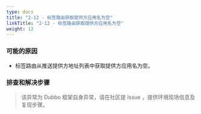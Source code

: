 ```yaml
---
type: docs
title: "2-12 - 标签路由获取提供方应用名为空"
linkTitle: "2-12 - 标签路由获取提供方应用名为空"
weight: 12
---
```


### 可能的原因

* 标签路由从推送提供方地址列表中获取提供方应用名为空。

### 排查和解决步骤
> 该异常为 Dubbo 框架自身异常，请在社区提 Issue ，提供环境现场信息及复现步骤。


